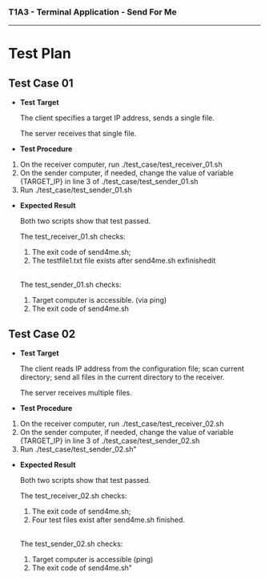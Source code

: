 ### T1A3 - Terminal Application - Send For Me
---
# Test Plan

## Test Case 01

- **Test Target**

    The client specifies a target IP address, sends a single file.

    The server receives that single file.

- **Test Procedure**

1. On the receiver computer, run ./test_case/test_receiver_01.sh
2. On the sender computer, if needed, change the value of variable {TARGET_IP} in line 3 of ./test_case/test_sender_01.sh
3. Run ./test_case/test_sender_01.sh

- **Expected Result**

    Both two scripts show that test passed.

    The test_receiver_01.sh checks:
    1. The exit code of send4me.sh;
    2. The testfile1.txt file exists after send4me.sh exfinishedit 
    
    <br>

    The test_sender_01.sh checks:
    1. Target computer is accessible. (via ping)
    2. The exit code of send4me.sh

## Test Case 02

- **Test Target**

    The client reads IP address from the configuration file; scan current directory; send all files in the current directory to the receiver.

    The server receives multiple files.

- **Test Procedure**

1. On the receiver computer, run ./test_case/test_receiver_02.sh
2. On the sender computer, if needed, change the value of variable {TARGET_IP} in line 3 of ./test_case/test_sender_02.sh
3. Run ./test_case/test_sender_02.sh"

- **Expected Result**

    Both two scripts show that test passed.

    The test_receiver_02.sh checks:
    1. The exit code of send4me.sh;
    2. Four test files exist after send4me.sh finished. 
    
    <br>

    The test_sender_02.sh checks:
    1. Target computer is accessible (ping)
    2. The exit code of send4me.sh"
